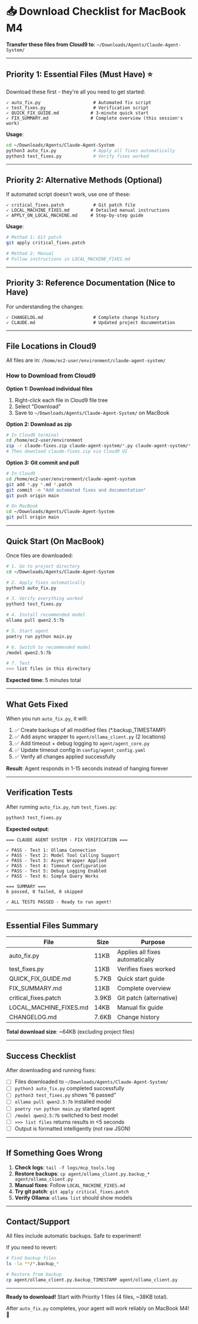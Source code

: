 # 📥 Download Checklist for MacBook M4

**Transfer these files from Cloud9 to**: `~/Downloads/Agents/Claude-Agent-System/`

---

## Priority 1: Essential Files (Must Have) ⭐

Download these first - they're all you need to get started:

```
✓ auto_fix.py                    # Automated fix script
✓ test_fixes.py                  # Verification script
✓ QUICK_FIX_GUIDE.md            # 3-minute quick start
✓ FIX_SUMMARY.md                # Complete overview (this session's work)
```

**Usage**:
```bash
cd ~/Downloads/Agents/Claude-Agent-System
python3 auto_fix.py              # Apply all fixes automatically
python3 test_fixes.py            # Verify fixes worked
```

---

## Priority 2: Alternative Methods (Optional)

If automated script doesn't work, use one of these:

```
✓ critical_fixes.patch           # Git patch file
✓ LOCAL_MACHINE_FIXES.md        # Detailed manual instructions
✓ APPLY_ON_LOCAL_MACHINE.md     # Step-by-step guide
```

**Usage**:
```bash
# Method 1: Git patch
git apply critical_fixes.patch

# Method 2: Manual
# Follow instructions in LOCAL_MACHINE_FIXES.md
```

---

## Priority 3: Reference Documentation (Nice to Have)

For understanding the changes:

```
✓ CHANGELOG.md                   # Complete change history
✓ CLAUDE.md                      # Updated project documentation
```

---

## File Locations in Cloud9

All files are in: `/home/ec2-user/environment/claude-agent-system/`

### How to Download from Cloud9

**Option 1: Download individual files**
1. Right-click each file in Cloud9 file tree
2. Select "Download"
3. Save to `~/Downloads/Agents/Claude-Agent-System/` on MacBook

**Option 2: Download as zip**
```bash
# In Cloud9 terminal
cd /home/ec2-user/environment
zip -r claude-fixes.zip claude-agent-system/*.py claude-agent-system/*.md claude-agent-system/*.patch
# Then download claude-fixes.zip via Cloud9 UI
```

**Option 3: Git commit and pull**
```bash
# In Cloud9
cd /home/ec2-user/environment/claude-agent-system
git add *.py *.md *.patch
git commit -m "Add automated fixes and documentation"
git push origin main

# On MacBook
cd ~/Downloads/Agents/Claude-Agent-System
git pull origin main
```

---

## Quick Start (On MacBook)

Once files are downloaded:

```bash
# 1. Go to project directory
cd ~/Downloads/Agents/Claude-Agent-System

# 2. Apply fixes automatically
python3 auto_fix.py

# 3. Verify everything worked
python3 test_fixes.py

# 4. Install recommended model
ollama pull qwen2.5:7b

# 5. Start agent
poetry run python main.py

# 6. Switch to recommended model
/model qwen2.5:7b

# 7. Test
>>> list files in this directory
```

**Expected time**: 5 minutes total

---

## What Gets Fixed

When you run `auto_fix.py`, it will:

1. ✅ Create backups of all modified files (*.backup_TIMESTAMP)
2. ✅ Add async wrapper to `agent/ollama_client.py` (2 locations)
3. ✅ Add timeout + debug logging to `agent/agent_core.py`
4. ✅ Update timeout config in `config/agent_config.yaml`
5. ✅ Verify all changes applied successfully

**Result**: Agent responds in 1-15 seconds instead of hanging forever

---

## Verification Tests

After running `auto_fix.py`, run `test_fixes.py`:

```bash
python3 test_fixes.py
```

**Expected output**:
```
=== CLAUDE AGENT SYSTEM - FIX VERIFICATION ===

✓ PASS - Test 1: Ollama Connection
✓ PASS - Test 2: Model Tool Calling Support
✓ PASS - Test 3: Async Wrapper Applied
✓ PASS - Test 4: Timeout Configuration
✓ PASS - Test 5: Debug Logging Enabled
✓ PASS - Test 6: Simple Query Works

=== SUMMARY ===
6 passed, 0 failed, 0 skipped

✓ ALL TESTS PASSED - Ready to run agent!
```

---

## Essential Files Summary

| File | Size | Purpose |
|------|------|---------|
| auto_fix.py | 11KB | Applies all fixes automatically |
| test_fixes.py | 11KB | Verifies fixes worked |
| QUICK_FIX_GUIDE.md | 5.7KB | Quick start guide |
| FIX_SUMMARY.md | 11KB | Complete overview |
| critical_fixes.patch | 3.9KB | Git patch (alternative) |
| LOCAL_MACHINE_FIXES.md | 14KB | Manual fix guide |
| CHANGELOG.md | 7.6KB | Change history |

**Total download size**: ~64KB (excluding project files)

---

## Success Checklist

After downloading and running fixes:

- [ ] Files downloaded to `~/Downloads/Agents/Claude-Agent-System/`
- [ ] `python3 auto_fix.py` completed successfully
- [ ] `python3 test_fixes.py` shows "6 passed"
- [ ] `ollama pull qwen2.5:7b` installed model
- [ ] `poetry run python main.py` started agent
- [ ] `/model qwen2.5:7b` switched to best model
- [ ] `>>> list files` returns results in <5 seconds
- [ ] Output is formatted intelligently (not raw JSON)

---

## If Something Goes Wrong

1. **Check logs**: `tail -f logs/mcp_tools.log`
2. **Restore backups**: `cp agent/ollama_client.py.backup_* agent/ollama_client.py`
3. **Manual fixes**: Follow `LOCAL_MACHINE_FIXES.md`
4. **Try git patch**: `git apply critical_fixes.patch`
5. **Verify Ollama**: `ollama list` should show models

---

## Contact/Support

All files include automatic backups. Safe to experiment!

If you need to revert:
```bash
# Find backup files
ls -la **/*.backup_*

# Restore from backup
cp agent/ollama_client.py.backup_TIMESTAMP agent/ollama_client.py
```

---

**Ready to download!** Start with Priority 1 files (4 files, ~38KB total).

After `auto_fix.py` completes, your agent will work reliably on MacBook M4! 🚀
